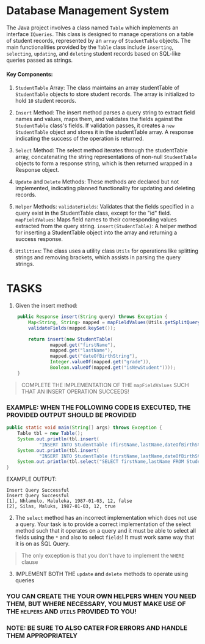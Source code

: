 # Database Management System

The Java project involves a class named ```Table``` which implements an interface ```IQueries```. This class is designed to manage operations on a table of student records, represented by an ```array``` of ```StudentTable``` objects. The main functionalities provided by the ```Table``` class include ```inserting```, ```selecting```, ```updating```, and ```deleting``` student records based on SQL-like queries passed as strings.

#### Key Components:
1. ```StudentTable``` Array:
The class maintains an array studentTable of ```StudentTable``` objects to store student records. The array is initialized to hold ```10``` student records.

2. ```Insert``` Method:
The insert method parses a query string to extract field names and values, maps them, and validates the fields against the ```StudentTable``` class's fields. If validation passes, it creates a `new` ``StudentTable`` object and stores it in the studentTable array. A response indicating the success of the operation is returned.

3. ```Select``` Method:
The select method iterates through the studentTable array, concatenating the string representations of non-null ```StudentTable``` objects to form a response string, which is then returned wrapped in a Response object.

4. ```Update``` and ```Delete``` Methods:
These methods are declared but not implemented, indicating planned functionality for updating and deleting records.

5. ```Helper``` Methods:
```validateFields```: Validates that the fields specified in a query exist in the StudentTable class, except for the "id" field.
```mapFieldValues```: Maps field names to their corresponding values extracted from the query string.
``insert(StudentTable)``: A helper method for inserting a StudentTable object into the array and returning a success response.

6. ```Utilities```:
The class uses a utility class ```Utils``` for operations like splitting strings and removing brackets, which assists in parsing the query strings.

# TASKS

1. Given the insert method:

```java
    public Response insert(String query) throws Exception {
        Map<String, String> mapped = mapFieldValues(Utils.getSplitQuery(query, " "), 3, 5);
        validateFields(mapped.keySet());

        return insert(new StudentTable(
                mapped.get("firstName"),
                mapped.get("lastName"),
                mapped.get("dateOfBirthString"),
                Integer.valueOf(mapped.get("grade")),
                Boolean.valueOf(mapped.get("isNewStudent"))));
    }
```

> COMPLETE THE IMPLEMENTATION OF THE ```mapFieldValues``` SUCH THAT AN INSERT OPERATION SUCCEEDS!

### EXAMPLE: WHEN THE FOLLOWING CODE IS EXECUTED, THE PROVIDED OUTPUT SHOULD BE PROVIDED

```java
public static void main(String[] args) throws Exception {
    Table tbl = new Table();
    System.out.println(tbl.insert(
            "INSERT INTO StudentTable (firstName,lastName,dateOfBirthString,grade,isNewStudent) VALUES (Nhlamulo,Maluleka,1997-01-03,12,false)"));
    System.out.println(tbl.insert(
            "INSERT INTO StudentTable (firstName,lastName,dateOfBirthString,grade,isNewStudent) VALUES (Silas,Maluks,1997-01-03,12,true)"));
    System.out.println(tbl.select("SELECT firstName,lastName FROM StudentTable WHERE id=2"));
}
```

EXAMPLE OUTPUT:

```
Insert Query Successful
Insert Query Successful
[1], Nhlamulo, Maluleka, 1987-01-03, 12, false
[2], Silas, Maluks, 1987-01-03, 12, true
```

2. The ```select``` method has an incorrect implementation which does not use a query. Your task is to provide a correct implementation of the select method such that it operates on a query and it must be able to select all fields using the ```*``` and also to select ```fields```! It must work same way that it is on as SQL Query. 

> The only exception is that you don't have to implement the ```WHERE``` clause

3. IMPLEMENT BOTH THE ```update``` and ```delete``` methods to operate using queries


### YOU CAN CREATE THE YOUR OWN HELPERS WHEN YOU NEED THEM, BUT WHERE NECESSARY, YOU MUST MAKE USE OF THE ```HELPERS``` AND ```UTILS``` PROVIDED TO YOU!

### NOTE: BE SURE TO ALSO CATER FOR ERRORS AND HANDLE THEM APPROPRIATELY